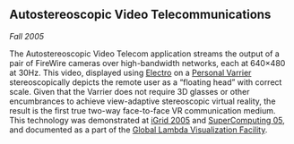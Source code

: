 ## Autostereoscopic Video Telecommunications

*Fall 2005*

The Autostereoscopic Video Telecom application streams the output of a pair of FireWire cameras over high-bandwidth networks, each at 640&times;480 at 30Hz. This video, displayed using [Electro][] on a [Personal Varrier][varrier] stereoscopically depicts the remote user as a &ldquo;floating head&rdquo; with correct scale. Given that the Varrier does not require 3D glasses or other encumbrances to achieve view-adaptive stereoscopic virtual reality, the result is the first true two-way face-to-face VR communication medium. This technology was demonstrated at [iGrid 2005][igrid05] and [SuperComputing 05][sc05], and documented as a part of the [Global Lambda Visualization Facility][glvf].

[electro]: applications.html#electro
[varrier]: research.html#varrier
[igrid05]: http://www.igrid2005.org/
[sc05]:    http://sc05.supercomputing.org/
[glvf]:    http://www.evl.uic.edu/cavern/glvf/pubs/GLVFPaperv5.pdf
